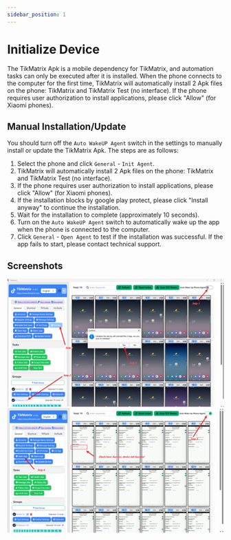 ```yaml
---
sidebar_position: 1
---
```


# Initialize Device

The TikMatrix Apk is a mobile dependency for TikMatrix, and automation tasks can only be executed after it is installed. When the phone connects to the computer for the first time, TikMatrix will automatically install 2 Apk files on the phone: TikMatrix and TikMatrix Test (no interface). If the phone requires user authorization to install applications, please click "Allow" (for Xiaomi phones).

## Manual Installation/Update

You should turn off the `Auto WakeUP Agent` switch in the settings to manually install or update the TikMatrix Apk. The steps are as follows:

1. Select the phone and click `General` - `Init Agent`.
2. TikMatrix will automatically install 2 Apk files on the phone: TikMatrix and TikMatrix Test (no interface).
3. If the phone requires user authorization to install applications, please click "Allow" (for Xiaomi phones).
4. If the installation blocks by google play protect, please click "Install anyway" to continue the installation.
5. Wait for the installation to complete (approximately 10 seconds).
6. Turn on the `Auto WakeUP Agent` switch to automatically wake up the app when the phone is connected to the computer.
7. Click `General` - `Open Agent` to test if the installation was successful. If the app fails to start, please contact technical support.

## Screenshots

![init-1.png](../img/init-1.png)
![init-2.png](../img/init-2.png)
